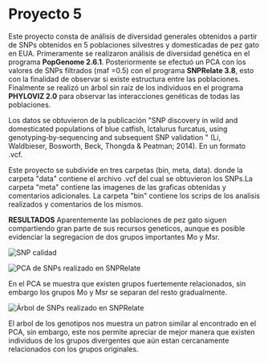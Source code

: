 # Proyecto 5

Este proyecto consta de análisis de diversidad generales obtenidos a partir de SNPs obtenidos en 5 poblaciones silvestres y domesticadas de pez gato en EUA. Primeramente se realizaron análisis de diversidad genética en el programa  **PopGenome 2.6.1**. Posteriormente se efectuó un PCA con los valores de SNPs filtrados (maf =0.5) con el programa **SNPRelate 3.8**, esto con la finalidad de observar si existe estructura entre las poblaciones. Finalmente se realizó un árbol sin raíz de los individuos en el programa **PHYLOVIZ 2.0** para observar las interacciones genéticas de todas las poblaciones. 

Los datos se obtuvieron de la publicación "SNP discovery in wild and domesticated populations of blue catfish, Ictalurus furcatus, using genotyping‐by‐sequencing and subsequent SNP validation " (Li, Waldbieser, Bosworth, Beck, Thongda & Peatman; 2014). En un formato .vcf.

Este proyecto se subdivide en tres carpetas (bin, meta, data). donde la carpeta "data" contiene el archivo .vcf del cual se obtuvieron los SNPs.La carpeta "meta" contiene las imagenes de las graficas obtenidas y comentarios adicionales. La carpeta "bin" contiene los scrips de los analisis realizados y comentarios de los mismos.

**RESULTADOS**
Aparentemente las poblaciones de pez gato siguen compartiendo gran parte de sus recursos geneticos, aunque es posible evidenciar la segregacion de dos grupos importantes Mo y Msr.

![SNP calidad](https://github.com/ALBERTOPP/Tareas_BioinfRepro2019_AEPP/blob/master/ProyectoUnidad5_AEPP./meta./SNP%20quality.png "SNP calidad")

![PCA de SNPs realizado en SNPRelate](https://github.com/ALBERTOPP/Tareas_BioinfRepro2019_AEPP/blob/master/ProyectoUnidad5_AEPP./meta./PCASNPR.png "PCA de SNPs realizado en SNPRelate 3.8")

En el PCA se muestra que existen grupos fuertemente relacionados, sin embargo los grupos Mo y Msr se separan del resto gradualmente.

![Árbol de SNPs realizado en SNPRelate](https://github.com/ALBERTOPP/Tareas_BioinfRepro2019_AEPP/blob/master/ProyectoUnidad5_AEPP./meta./treeSNPs.PNG "Árbol de SNPs realizado en PHYLOVIZ 2.0")

El arbol de los genotipos nos muestra un patron similar al encontrado en el PCA, sin embargo, este  nos permite apreciar de mejor manera que existen individuos de los grupos divergentes que aún estan cercanamente relacionados con los grupos originales.
